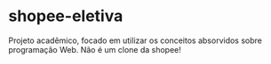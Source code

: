 # shopee-eletiva
Projeto acadêmico, focado em utilizar os conceitos absorvidos sobre programação Web. Não é um clone da shopee!
